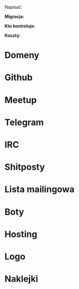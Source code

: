 Napisać:

**Migracja:**

**Kto kontroluje:**

**Koszty:**

# Domeny

# Github

# Meetup

# Telegram
# IRC

# Shitposty

# Lista mailingowa

# Boty

# Hosting

# Logo

# Naklejki
